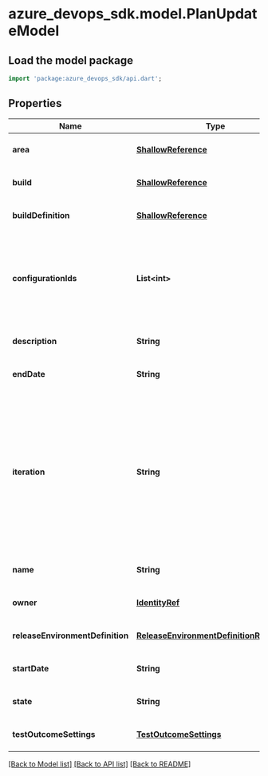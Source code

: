 # azure_devops_sdk.model.PlanUpdateModel

## Load the model package
```dart
import 'package:azure_devops_sdk/api.dart';
```

## Properties
Name | Type | Description | Notes
------------ | ------------- | ------------- | -------------
**area** | [**ShallowReference**](ShallowReference.md) |  | [optional] [default to null]
**build** | [**ShallowReference**](ShallowReference.md) |  | [optional] [default to null]
**buildDefinition** | [**ShallowReference**](ShallowReference.md) |  | [optional] [default to null]
**configurationIds** | **List&lt;int&gt;** | IDs of configurations to be applied when new test suites and test cases are added to the test plan. | [optional] [default to []]
**description** | **String** | Description of the test plan. | [optional] [default to null]
**endDate** | **String** | End date for the test plan. | [optional] [default to null]
**iteration** | **String** | Iteration path assigned to the test plan. This indicates when the target iteration by which the testing in this plan is supposed to be complete and the product is ready to be released. | [optional] [default to null]
**name** | **String** | Name of the test plan. | [optional] [default to null]
**owner** | [**IdentityRef**](IdentityRef.md) |  | [optional] [default to null]
**releaseEnvironmentDefinition** | [**ReleaseEnvironmentDefinitionReference**](ReleaseEnvironmentDefinitionReference.md) |  | [optional] [default to null]
**startDate** | **String** | Start date for the test plan. | [optional] [default to null]
**state** | **String** | State of the test plan. | [optional] [default to null]
**testOutcomeSettings** | [**TestOutcomeSettings**](TestOutcomeSettings.md) |  | [optional] [default to null]

[[Back to Model list]](../README.md#documentation-for-models) [[Back to API list]](../README.md#documentation-for-api-endpoints) [[Back to README]](../README.md)


